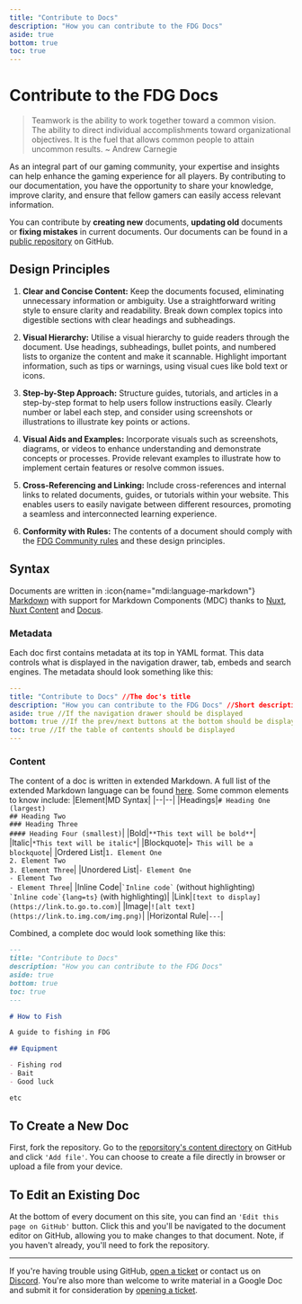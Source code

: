 ```yaml
---
title: "Contribute to Docs"
description: "How you can contribute to the FDG Docs"
aside: true
bottom: true
toc: true
---
```


# Contribute to the FDG Docs

> Teamwork is the ability to work together toward a common vision. The ability to direct individual accomplishments toward organizational objectives. It is the fuel that allows common people to attain uncommon results.
> ~ Andrew Carnegie

As an integral part of our gaming community, your expertise and insights can help enhance the gaming experience for all players. By contributing to our documentation, you have the opportunity to share your knowledge, improve clarity, and ensure that fellow gamers can easily access relevant information.

You can contribute by **creating new** documents, **updating old** documents or **fixing mistakes** in current documents. Our documents can be found in a [public repository](https://github.com/fdg-rp/web-landing) on GitHub.

## Design Principles

1. **Clear and Concise Content:** Keep the documents focused, eliminating unnecessary information or ambiguity. Use a straightforward writing style to ensure clarity and readability. Break down complex topics into digestible sections with clear headings and subheadings.
2. **Visual Hierarchy:** Utilise a visual hierarchy to guide readers through the document. Use headings, subheadings, bullet points, and numbered lists to organize the content and make it scannable. Highlight important information, such as tips or warnings, using visual cues like bold text or icons.
3. **Step-by-Step Approach:** Structure guides, tutorials, and articles in a step-by-step format to help users follow instructions easily. Clearly number or label each step, and consider using screenshots or illustrations to illustrate key points or actions.
4. **Visual Aids and Examples:** Incorporate visuals such as screenshots, diagrams, or videos to enhance understanding and demonstrate concepts or processes. Provide relevant examples to illustrate how to implement certain features or resolve common issues.
5. **Cross-Referencing and Linking:** Include cross-references and internal links to related documents, guides, or tutorials within your website. This enables users to easily navigate between different resources, promoting a seamless and interconnected learning experience.

6. **Conformity with Rules:** The contents of a document should comply with the [FDG Community rules](/server-docs/rules) and these design principles.

## Syntax

Documents are written in :icon{name="mdi:language-markdown"} [Markdown](https://www.markdownguide.org/) with support for Markdown Components (MDC) thanks to [Nuxt](https://nuxt.com/), [Nuxt Content](https://content.nuxtjs.org/) and [Docus](https://docus.dev/).

### Metadata

Each doc first contains metadata at its top in YAML format. This data controls what is displayed in the navigation drawer, tab, embeds and search engines. The metadata should look something like this:

```yaml
---
title: "Contribute to Docs"	//The doc's title
description: "How you can contribute to the FDG Docs" //Short description
aside: true //If the navigation drawer should be displayed
bottom: true //If the prev/next buttons at the bottom should be displayed
toc: true //If the table of contents should be displayed
---
```

### Content

The content of a doc is written in extended Markdown. A full list of the extended Markdown language can be found [here](https://www.markdownguide.org/cheat-sheet/). Some common elements to know include:
|Element|MD Syntax|
|--|--|
|Headings|`# Heading One (largest)`<br>`## Heading Two`<br>`### Heading Three`<br>`#### Heading Four (smallest)`|
|Bold|`**This text will be bold**`|
|Italic|`*This text will be italic*`|
|Blockquote|`> This will be a blockquote`|
|Ordered List|`1. Element One`<br>`2. Element Two`<br>`3. Element Three`|
|Unordered List|`- Element One`<br>`- Element Two`<br>`- Element Three`|
|Inline Code|`` `Inline code` `` (without highlighting)<br>`` `Inline code`{lang=ts} `` (with highlighting)|
|Link|`[text to display](https://link.to.go.to.com)`|
|Image|`![alt text](https://link.to.img.com/img.png)`|
|Horizontal Rule|`---`|

Combined, a complete doc would look something like this:

```md [how-to-fish-fake.md]
---
title: "Contribute to Docs"
description: "How you can contribute to the FDG Docs"
aside: true
bottom: true
toc: true
---

# How to Fish

A guide to fishing in FDG

## Equipment

- Fishing rod
- Bait
- Good luck

etc
```

## To Create a New Doc

First, fork the repository. Go to the [reporsitory's content directory](https://github.com/fdg-rp/web-landing/tree/main/content) on GitHub and click `'Add file'`. You can choose to create a file directly in browser or upload a file from your device.

## To Edit an Existing Doc

At the bottom of every document on this site, you can find an `'Edit this page on GitHub'` button. Click this and you'll be navigated to the document editor on GitHub, allowing you to make changes to that document. Note, if you haven't already, you'll need to fork the repository.

---

If you're having trouble using GitHub, [open a ticket](https://support.fatduckgaming.com) or contact us on [Discord](https://discord.gg/fatduckgaming). You're also more than welcome to write material in a Google Doc and submit it for consideration by [opening a ticket](https://support.fatduckgaming.com).
